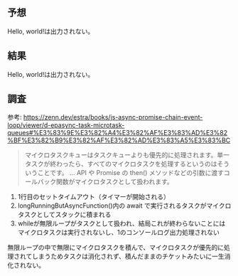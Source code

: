 ## 予想

Hello, world!は出力されない。

## 結果

Hello, world!は出力されない。

## 調査

参考: https://zenn.dev/estra/books/js-async-promise-chain-event-loop/viewer/d-epasync-task-microtask-queues#%E3%83%9E%E3%82%A4%E3%82%AF%E3%83%AD%E3%82%BF%E3%82%B9%E3%82%AF%E3%82%AD%E3%83%A5%E3%83%BC

> マイクロタスクキューはタスクキューよりも優先的に処理されます。単一タスクが終わったら、すべてのマイクロタスクを処理するというのはそういうことです。
> ...
> API や Promise の then() メソッドなどの引数に渡すコールバック関数がマイクロタスクとして扱われます。

1. 1行目のセットタイムアウト（タイマーが開始される）
2. longRunningButAsyncFunction()内の await で実行されるタスクがマイクロタスクとしてスタックに積まれる
3. whileが無限ループがタスクとして扱われ、結局これが終わらないことにはマイクロタスクは実行されないし、1のコンソールログ出力処理されない

無限ループの中で無限にマイクロタスクを積んで、マイクロタスクが優先的に処理されてしまうためタスクは消化されず、積んだままのチケットみたいに一生消化されない。